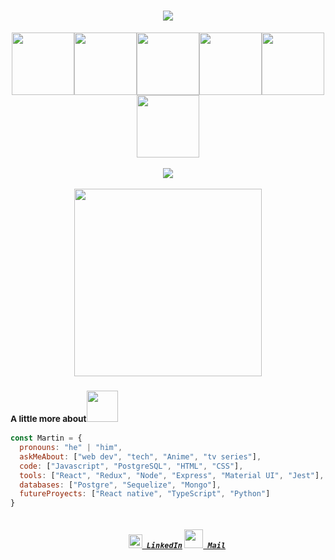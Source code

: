 <h1 align="center">
  <a href="https://git.io/typing-svg">
    <img src="https://readme-typing-svg.herokuapp.com/?lines=Hello,+There!+👋;This+is+Martin+Milone....;Nice+to+meet+you!&center=true&size=30">
  </a>
</h1>

<p align="center">
  <img src="https://media3.giphy.com/media/ln7z2eWriiQAllfVcn/200w.webp" width="100"><img src="https://i.giphy.com/media/eNAsjO55tPbgaor7ma/200w.webp" width="100"><img src="https://media2.giphy.com/media/XAxylRMCdpbEWUAvr8/giphy.gif?cid=ecf05e47nqtvk8kkszpiio2jnpahb689qdl1mz1ngorc71lf&rid=giphy.gif&ct=s" width="100"><img src="https://media1.giphy.com/media/fsEaZldNC8A1PJ3mwp/giphy.gif?cid=ecf05e478jp7nlq0qdp2gumej6hyxckwrrls4e616tg6bct4&rid=giphy.gif&ct=s" width="100"><img src="https://i.giphy.com/media/KzJkzjggfGN5Py6nkT/200.webp" width="100"><img src="https://i.giphy.com/media/IdyAQJVN2kVPNUrojM/200.webp" width="100"><br><br>
  <img src="https://camo.githubusercontent.com/936a08778c7e4885053d148c07bbd2339dfbdd80/68747470733a2f2f6665726f73732e6e65742f782f6e6f6465322e676966" /><br><br>
  <img src="https://little.kylerconway.com/images/golang-what.gif" width="300">
</p>

### <small>A little more about</small><img src="https://media2.giphy.com/media/Wn1DjIHKwcbtGbTVlO/giphy.gif?cid=790b761179fbe0b57e675a4ded669a32ba9a27cdb8157088&rid=giphy.gif&ct=s" width="50">  

```javascript
const Martin = {
  pronouns: "he" | "him",
  askMeAbout: ["web dev", "tech", "Anime", "tv series"],
  code: ["Javascript", "PostgreSQL", "HTML", "CSS"],
  tools: ["React", "Redux", "Node", "Express", "Material UI", "Jest"],
  databases: ["Postgre", "Sequelize", "Mongo"],
  futureProyects: ["React native", "TypeScript", "Python"] 
}
```

<h5 align="center">
  <code>
    <a href="https://www.linkedin.com/in/martin-milone-dev/" title="LinkedIn Profile"><img width="22" src="https://github.com/zumrudu-anka/zumrudu-anka/blob/master/images/linkedin.svg"> LinkedIn</a></code> 
 <code><a href="mailto:martin.milone2011@gmail.com?Subject=Hola%20Tincho" title="Mail Profile"><img width="30" src="https://img2.freepng.es/20171216/aea/gmail-logo-png-5a3553a6e082c3.6128108415134442629196.jpg"> Mail</a></code>
